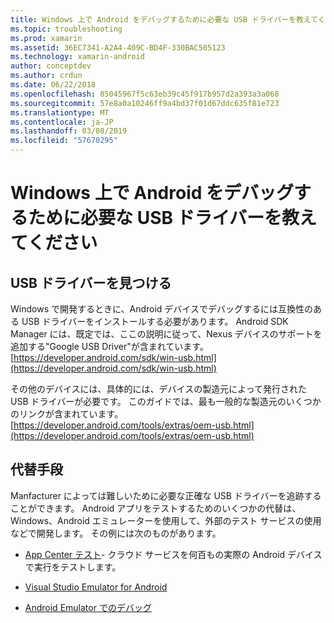 ```yaml
---
title: Windows 上で Android をデバッグするために必要な USB ドライバーを教えてください
ms.topic: troubleshooting
ms.prod: xamarin
ms.assetid: 36EC7341-A2A4-409C-BD4F-330BAC505123
ms.technology: xamarin-android
author: conceptdev
ms.author: crdun
ms.date: 06/22/2018
ms.openlocfilehash: 85045967f5c63eb39c45f917b957d2a393a3a068
ms.sourcegitcommit: 57e8a0a10246ff9a4bd37f01d67ddc635f81e723
ms.translationtype: MT
ms.contentlocale: ja-JP
ms.lasthandoff: 03/08/2019
ms.locfileid: "57670295"
---
```

# <a name="what-usb-drivers-do-i-need-to-debug-android-on-windows"></a>Windows 上で Android をデバッグするために必要な USB ドライバーを教えてください

## <a name="finding-usb-drivers"></a>USB ドライバーを見つける

Windows で開発するときに、Android デバイスでデバッグするには互換性のある USB ドライバーをインストールする必要があります。 Android SDK Manager には、既定では、ここの説明に従って、Nexus デバイスのサポートを追加する"Google USB Driver"が含まれています。 [https://developer.android.com/sdk/win-usb.html](https://developer.android.com/sdk/win-usb.html)

その他のデバイスには、具体的には、デバイスの製造元によって発行された USB ドライバーが必要です。 このガイドでは、最も一般的な製造元のいくつかのリンクが含まれています。 [https://developer.android.com/tools/extras/oem-usb.html](https://developer.android.com/tools/extras/oem-usb.html)

## <a name="alternatives"></a>代替手段

Manfacturer によっては難しいために必要な正確な USB ドライバーを追跡することができます。 Android アプリをテストするためのいくつかの代替は、Windows、Android エミュレーターを使用して、外部のテスト サービスの使用などで開発します。 その例には次のものがあります。

- [App Center テスト](https://docs.microsoft.com/appcenter/test-cloud/)- クラウド サービスを何百もの実際の Android デバイスで実行をテストします。

- [Visual Studio Emulator for Android](https://visualstudio.microsoft.com/vs/msft-android-emulator/)

- [Android Emulator でのデバッグ](~/android/deploy-test/debugging/debug-on-emulator.md)

